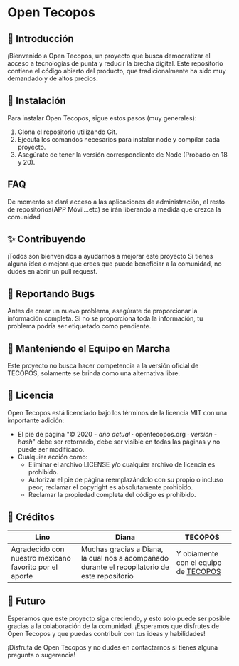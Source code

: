 # Open Tecopos

## 📖 Introducción

¡Bienvenido a Open Tecopos, un proyecto que busca democratizar el acceso a tecnologías de punta y reducir la brecha digital. Este repositorio contiene el código abierto del  producto, que tradicionalmente ha sido muy demandado y de altos precios.

## 💾 Instalación

Para instalar Open Tecopos, sigue estos pasos (muy generales):

1. Clona el repositorio utilizando Git.
2. Ejecuta los comandos necesarios para instalar node y compilar cada proyecto.
3. Asegúrate de tener la versión correspondiente de Node (Probado en 18 y 20).
## FAQ
De momento se dará acceso a las aplicaciones de administración, el resto de repositorios(APP Móvil...etc) se irán liberando a medida que crezca la comunidad
## ✨ Contribuyendo

¡Todos son bienvenidos a ayudarnos a mejorar este proyecto Si tienes alguna idea o mejora que crees que puede beneficiar a la comunidad, no dudes en abrir un pull request.

## 🐛 Reportando Bugs

Antes de crear un nuevo problema, asegúrate de proporcionar la información completa. Si no se proporciona toda la información, tu problema podría ser etiquetado como pendiente.

## 🏃 Manteniendo el Equipo en Marcha

Este proyecto no busca hacer competencia a la versión oficial de TECOPOS, solamente se brinda como una alternativa libre.

## 📄 Licencia

Open Tecopos está licenciado bajo los términos de la licencia MIT con una importante adición:

- El pie de página "© 2020 - *año actual* · opentecopos.org · *versión* - *hash*" debe ser retornado, debe ser visible en todas las páginas y no puede ser modificado.
- Cualquier acción como:
  - Eliminar el archivo LICENSE y/o cualquier archivo de licencia es prohibido.
  - Autorizar el pie de página reemplazándolo con su propio o incluso peor, reclamar el copyright es absolutamente prohibido.
  - Reclamar la propiedad completa del código es prohibido.

## 🙏 Créditos

|Lino|Diana|TECOPOS|
|--|--|---|
|Agradecido con nuestro mexicano favorito por el aporte|Muchas gracias a Diana, la cual nos a acompañado durante el recopilatorio de este repositorio|Y obiamente con el equipo de [TECOPOS](https://www.tecopos.com/)|...

## 📄 Futuro

Esperamos que este proyecto siga creciendo, y esto solo puede ser posible gracias a la colaboración de la comunidad. ¡Esperamos que disfrutes de Open Tecopos y que puedas contribuir con tus ideas y habilidades!

¡Disfruta de Open Tecopos y no dudes en contactarnos si tienes alguna pregunta o sugerencia!

